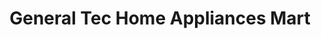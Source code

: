 ---
title: "General Tec Home Appliances Mart"
url: /karachi/general-tec-home-appliances-mart/
shop: Elektronik
---
